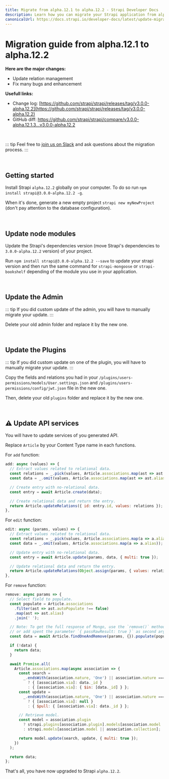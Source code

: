 ```yaml
---
title: Migrate from alpha.12.1 to alpha.12.2 - Strapi Developer Docs
description: Learn how you can migrate your Strapi application from alpha.12.1 to alpha.12.2.
canonicalUrl: https://docs.strapi.io/developer-docs/latest/update-migration-guides/migration-guides/migration-guide-alpha.12.1-to-alpha.12.2.html
---
```


# Migration guide from alpha.12.1 to alpha.12.2

**Here are the major changes:**

- Update relation management
- Fix many bugs and enhancement

**Usefull links:**

- Change log: [https://github.com/strapi/strapi/releases/tag/v3.0.0-alpha.12.2](https://github.com/strapi/strapi/releases/tag/v3.0.0-alpha.12.2)
- GitHub diff: [https://github.com/strapi/strapi/compare/v3.0.0-alpha.12.1.3...v3.0.0-alpha.12.2 ](https://github.com/strapi/strapi/compare/v3.0.0-alpha.12.1.3...v3.0.0-alpha.12.2)

<br>

::: tip
Feel free to [join us on Slack](http://slack.strapi.io) and ask questions about the migration process.
:::

<br>

## Getting started

Install Strapi `alpha.12.2` globally on your computer. To do so run `npm install strapi@3.0.0-alpha.12.2 -g`.

When it's done, generate a new empty project `strapi new myNewProject` (don't pay attention to the database configuration).

<br>

## Update node modules

Update the Strapi's dependencies version (move Strapi's dependencies to `3.0.0-alpha.12.2` version) of your project.

Run `npm install strapi@3.0.0-alpha.12.2 --save` to update your strapi version and then run the same command for `strapi-mongoose` or `strapi-bookshelf` depending of the module you use in your application.

<br>

## Update the Admin

::: tip
If you did custom update of the admin, you will have to manually migrate your update.
:::

Delete your old admin folder and replace it by the new one.

<br>

## Update the Plugins

::: tip
If you did custom update on one of the plugin, you will have to manually migrate your update.
:::

Copy the fields and relations you had in your `/plugins/users-permissions/models/User.settings.json` and `/plugins/users-permissions/config/jwt.json` file in the new one.

Then, delete your old `plugins` folder and replace it by the new one.

<br>

## ⚠️ Update API services

You will have to update services of you generated API.

Replace `Article` by your Content Type name in each functions.

For `add` function:

```js
add: async (values) => {
  // Extract values related to relational data.
  const relations = _.pick(values, Article.associations.map(ast => ast.alias));
  const data = _.omit(values, Article.associations.map(ast => ast.alias));

  // Create entry with no-relational data.
  const entry = await Article.create(data);

  // Create relational data and return the entry.
  return Article.updateRelations({ id: entry.id, values: relations });
},
```

For `edit` function:

```js
edit: async (params, values) => {
  // Extract values related to relational data.
  const relations = _.pick(values, Article.associations.map(a => a.alias));
  const data = _.omit(values, Article.associations.map(a => a.alias));

  // Update entry with no-relational data.
  const entry = await Article.update(params, data, { multi: true });

  // Update relational data and return the entry.
  return Article.updateRelations(Object.assign(params, { values: relations }));
},
```

For `remove` function:

```js
remove: async params => {
  // Select field to populate.
  const populate = Article.associations
    .filter(ast => ast.autoPopulate !== false)
    .map(ast => ast.alias)
    .join(' ');

  // Note: To get the full response of Mongo, use the `remove()` method
  // or add spent the parameter `{ passRawResult: true }` as second argument.
  const data = await Article.findOneAndRemove(params, {}).populate(populate);

  if (!data) {
    return data;
  }

  await Promise.all(
    Article.associations.map(async association => {
      const search =
        _.endsWith(association.nature, 'One') || association.nature === 'oneToMany'
          ? { [association.via]: data._id }
          : { [association.via]: { $in: [data._id] } };
      const update =
        _.endsWith(association.nature, 'One') || association.nature === 'oneToMany'
          ? { [association.via]: null }
          : { $pull: { [association.via]: data._id } };

      // Retrieve model.
      const model = association.plugin
        ? strapi.plugins[association.plugin].models[association.model || association.collection]
        : strapi.models[association.model || association.collection];

      return model.update(search, update, { multi: true });
    })
  );

  return data;
};
```

That's all, you have now upgraded to Strapi `alpha.12.2`.
